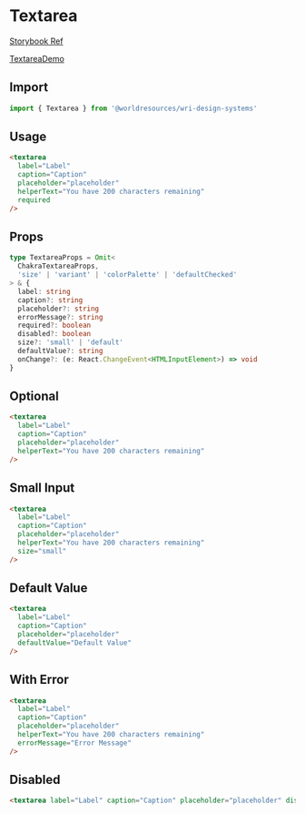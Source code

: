 # Textarea

[Storybook Ref](https://wri.github.io/wri-design-systems/?path=/docs/inputs-textarea--docs)

[TextareaDemo](https://github.com/wri/wri-design-systems/blob/main/src/components/Textarea/TextareaDemo.tsx)

## Import

```js
import { Textarea } from '@worldresources/wri-design-systems'
```

## Usage

```html
<textarea
  label="Label"
  caption="Caption"
  placeholder="placeholder"
  helperText="You have 200 characters remaining"
  required
/>
```

## Props

```ts
type TextareaProps = Omit<
  ChakraTextareaProps,
  'size' | 'variant' | 'colorPalette' | 'defaultChecked'
> & {
  label: string
  caption?: string
  placeholder?: string
  errorMessage?: string
  required?: boolean
  disabled?: boolean
  size?: 'small' | 'default'
  defaultValue?: string
  onChange?: (e: React.ChangeEvent<HTMLInputElement>) => void
}
```

## Optional

```html
<textarea
  label="Label"
  caption="Caption"
  placeholder="placeholder"
  helperText="You have 200 characters remaining"
/>
```

## Small Input

```html
<textarea
  label="Label"
  caption="Caption"
  placeholder="placeholder"
  helperText="You have 200 characters remaining"
  size="small"
/>
```

## Default Value

```html
<textarea
  label="Label"
  caption="Caption"
  placeholder="placeholder"
  defaultValue="Default Value"
/>
```

## With Error

```html
<textarea
  label="Label"
  caption="Caption"
  placeholder="placeholder"
  helperText="You have 200 characters remaining"
  errorMessage="Error Message"
/>
```

## Disabled

```html
<textarea label="Label" caption="Caption" placeholder="placeholder" disabled />
```
